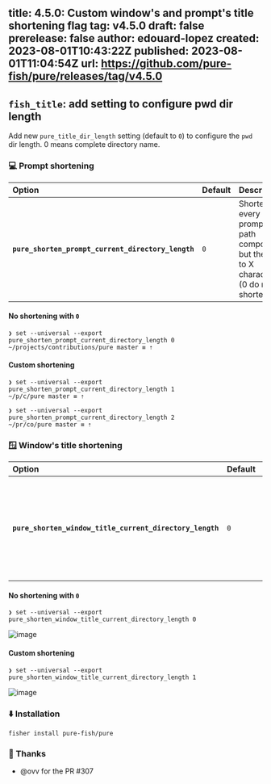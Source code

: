 title:	4.5.0: Custom window's and prompt's title shortening flag
tag:	v4.5.0
draft:	false
prerelease:	false
author:	edouard-lopez
created:	2023-08-01T10:43:22Z
published:	2023-08-01T11:04:54Z
url:	https://github.com/pure-fish/pure/releases/tag/v4.5.0
--
## `fish_title`: add setting to configure pwd dir length

Add new `pure_title_dir_length` setting (default to `0`) to configure the `pwd` dir length. 0 means complete directory name.

### :computer:   Prompt shortening

| Option                                         | Default | Description                                                                                     |
| :--------------------------------------------- | :------ | :---------------------------------------------------------------------------------------------- |
| **`pure_shorten_prompt_current_directory_length`** | `0` | Shorten every prompt path component but the last to X characters (0 do not shorten)             |

#### No shortening with `0`
```shell
❯ set --universal --export pure_shorten_prompt_current_directory_length 0
~/projects/contributions/pure master ≡ ⇡
```

#### Custom shortening
```shell
❯ set --universal --export pure_shorten_prompt_current_directory_length 1
~/p/c/pure master ≡ ⇡
```

```shell
❯ set --universal --export pure_shorten_prompt_current_directory_length 2
~/pr/co/pure master ≡ ⇡
```


### :window: Window's title shortening

| Option                                         | Default | Description                                                                                     |
| :--------------------------------------------- | :------ | :---------------------------------------------------------------------------------------------- |
| **`pure_shorten_window_title_current_directory_length`** | `0` | Shorten every window title path component but the last to X characters (0 do not shorten) |

#### No shortening with `0`
```shell
❯ set --universal --export pure_shorten_window_title_current_directory_length 0
```
![image](https://github.com/pure-fish/pure/assets/1212392/7cc22e75-35aa-44a4-830a-2f08adcf0514)


#### Custom shortening
```shell
❯ set --universal --export pure_shorten_window_title_current_directory_length 1
```
![image](https://github.com/pure-fish/pure/assets/1212392/c916695b-b905-48b3-9820-40ffcb12a310)


### :arrow_down:  Installation

	fisher install pure-fish/pure

### :clap: Thanks

* @ovv for the PR #307
